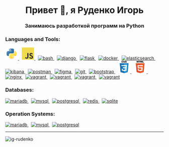 <h1 align="center">Привет 👋, я Руденко Игорь</h1>
<h3 align="center">Занимаюсь разработкой программ на Python</h3>

<!--
<p align="left"> <a href="https://github.com/ryo-ma/github-profile-trophy"><img src="https://github-profile-trophy.vercel.app/?username=ig-rudenko" alt="ig-rudenko" /></a> </p>
-->

<h3 align="left">Languages and Tools:</h3>

<p align="left"> 

<!-- Python -->
<a href="https://www.python.org" target="_blank" rel="noreferrer">
<img src="https://raw.githubusercontent.com/devicons/devicon/master/icons/python/python-original.svg" alt="python" width="40" height="40"/>
</a>&nbsp;
<!-- JS -->
<a href="https://developer.mozilla.org/en-US/docs/Web/JavaScript" target="_blank" rel="noreferrer">
<img src="https://raw.githubusercontent.com/devicons/devicon/master/icons/javascript/javascript-original.svg" alt="javascript" width="40" height="40"/>
</a>&nbsp;
<!-- Bash -->
<a href="https://www.gnu.org/software/bash/" target="_blank" rel="noreferrer"> 
<img src="https://www.vectorlogo.zone/logos/gnu_bash/gnu_bash-icon.svg" alt="bash" width="40" height="40"/>
</a>&nbsp;
<!-- Django -->
<a href="https://www.djangoproject.com/" target="_blank" rel="noreferrer"> 
<img src="https://cdn.worldvectorlogo.com/logos/django.svg" alt="django" width="40" height="40"/> 
</a>&nbsp;
<!-- Flask -->
<a href="https://flask.palletsprojects.com/" target="_blank" rel="noreferrer">
<img src="https://www.vectorlogo.zone/logos/pocoo_flask/pocoo_flask-icon.svg" alt="flask" width="40" height="40"/>
</a>&nbsp;
<!-- Docker -->
<a href="https://www.docker.com/" target="_blank" rel="noreferrer"> 
<img src="https://www.vectorlogo.zone/logos/docker/docker-tile.svg" alt="docker" width="40" height="40"/> 
</a>&nbsp;
<!-- Elasticsearch -->
<a href="https://www.elastic.co" target="_blank" rel="noreferrer"> 
<img src="https://www.vectorlogo.zone/logos/elastic/elastic-icon.svg" alt="elasticsearch" width="40" height="40"/> 
</a>&nbsp;
<!-- Kibana -->
<a href="https://www.elastic.co/kibana" target="_blank" rel="noreferrer">
<img src="https://www.vectorlogo.zone/logos/elasticco_kibana/elasticco_kibana-icon.svg" alt="kibana" width="40" height="40"/>
</a>&nbsp;
<!-- Postman -->
<a href="https://postman.com" target="_blank" rel="noreferrer">
<img src="https://www.vectorlogo.zone/logos/getpostman/getpostman-icon.svg" alt="postman" width="40" height="40"/>
</a>&nbsp;
<!-- Figma -->
<a href="https://www.figma.com/" target="_blank" rel="noreferrer"> 
<img src="https://www.vectorlogo.zone/logos/figma/figma-icon.svg" alt="figma" width="40" height="40"/>
</a>&nbsp;
<!-- GIT -->
<a href="https://git-scm.com/" target="_blank" rel="noreferrer">
<img src="https://www.vectorlogo.zone/logos/git-scm/git-scm-icon.svg" alt="git" width="40" height="40"/>
</a>&nbsp;
<!-- Bootstrap -->
<a href="https://getbootstrap.com" target="_blank" rel="noreferrer"> 
<img src="https://www.vectorlogo.zone/logos/getbootstrap/getbootstrap-icon.svg" alt="bootstrap" width="40" height="40"/> 
</a>&nbsp;
<!-- CSS -->
<a href="https://www.w3schools.com/css/" target="_blank" rel="noreferrer"> 
<img src="https://raw.githubusercontent.com/devicons/devicon/master/icons/css3/css3-original-wordmark.svg" alt="css3" width="40" height="40"/>
</a>&nbsp;
<!-- HTML5 -->
<a href="https://www.w3.org/html/" target="_blank" rel="noreferrer">
<img src="https://raw.githubusercontent.com/devicons/devicon/master/icons/html5/html5-original-wordmark.svg" alt="html5" width="40" height="40"/>
</a>&nbsp;
<!-- NGINX -->
<a href="https://www.nginx.com" target="_blank" rel="noreferrer">
<img src="https://www.vectorlogo.zone/logos/nginx/nginx-icon.svg" alt="nginx" width="40" height="40"/>
</a>&nbsp;
<!-- Zabbix -->
<a href="https://www.zabbix.com/" target="_blank" rel="noreferrer">
<img src="https://www.vectorlogo.zone/logos/zabbix/zabbix-icon.svg" alt="vagrant" width="40" height="40"/>
</a>&nbsp;
<!-- Vagrant -->
<a href="https://www.vagrantup.com/" target="_blank" rel="noreferrer">
<img src="https://www.vectorlogo.zone/logos/vagrantup/vagrantup-icon.svg" alt="vagrant" width="40" height="40"/>
</a>&nbsp;
<!-- Ansible -->
<a href="https://www.ansible.com/" target="_blank" rel="noreferrer">
<img src="https://www.vectorlogo.zone/logos/ansible/ansible-icon.svg" alt="vagrant" width="40" height="40"/>
</a>&nbsp;
<!-- Wireshark -->
<a href="https://www.wireshark.org/" target="_blank" rel="noreferrer">
<img src="https://www.kali.org/tools/wireshark/images/wireshark-logo.svg" alt="vagrant" width="40" height="40"/>
</a>
</p>

<h3 align="left">Databases:</h3>

<p align="left">

<!-- MariaDB -->
<a href="https://mariadb.org/" target="_blank" rel="noreferrer">
<img src="https://www.vectorlogo.zone/logos/mariadb/mariadb-icon.svg" alt="mariadb" width="40" height="40"/>
</a>&nbsp;
<!-- MySQL -->
<a href="https://www.mysql.com/" target="_blank" rel="noreferrer">
<img src="https://www.vectorlogo.zone/logos/mysql/mysql-official.svg" alt="mysql" width="40" height="40"/>
</a>&nbsp;
<!-- PostrgeSQL -->
<a href="https://www.postgresql.org" target="_blank" rel="noreferrer">
<img src="https://www.vectorlogo.zone/logos/postgresql/postgresql-icon.svg" alt="postgresql" width="40" height="40"/>
</a>&nbsp;
<!-- Redis -->
<a href="https://redis.io" target="_blank" rel="noreferrer">
<img src="https://www.vectorlogo.zone/logos/redis/redis-icon.svg" alt="redis" width="40" height="40"/>
</a>&nbsp;
<!-- SQLite -->
<a href="https://www.sqlite.org/" target="_blank" rel="noreferrer">
<img src="https://www.vectorlogo.zone/logos/sqlite/sqlite-icon.svg" alt="sqlite" width="40" height="40"/>
</a>
</p>

<h3 align="left">Operation Systems:</h3>

<p align="left">

<!-- Debian -->
<a href="https://www.debian.org/" target="_blank" rel="noreferrer">
<img src="https://www.vectorlogo.zone/logos/debian/debian-icon.svg" alt="mariadb" width="40" height="40"/>
</a>&nbsp;
<!-- Ubuntu -->
<a href="https://ubuntu.com/" target="_blank" rel="noreferrer">
<img src="https://www.vectorlogo.zone/logos/ubuntu/ubuntu-icon.svg" alt="mysql" width="40" height="40"/>
</a>&nbsp;
<!-- Kali -->
<a href="https://www.kali.org/" target="_blank" rel="noreferrer">
<img src="https://seeklogo.com/images/K/kali-linux-logo-5A3B1D1555-seeklogo.com.png" alt="postgresql" width="40" height="40"/>
</a>
</p>

<hr>
<p><img align="left" src="https://github-readme-stats.vercel.app/api?username=ig-rudenko&show_icons=true&locale=en" alt="ig-rudenko" /></p>

<!--
<p>&nbsp;<img align="center" src="https://github-readme-stats.vercel.app/api/top-langs?username=ig-rudenko&show_icons=true&locale=en&layout=compact" alt="ig-rudenko" /></p>
-->
